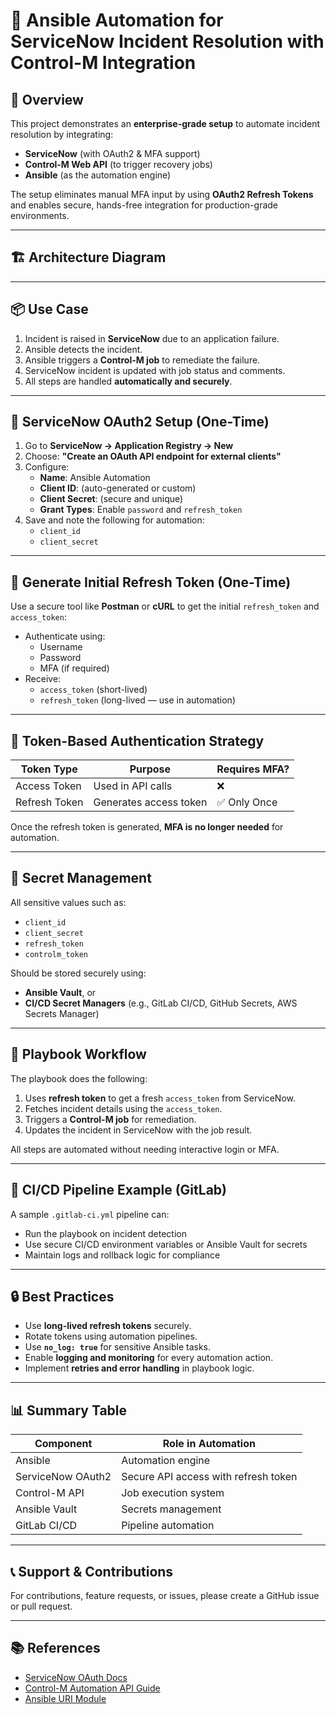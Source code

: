 # 🔧 Ansible Automation for ServiceNow Incident Resolution with Control-M Integration

## 📘 Overview

This project demonstrates an **enterprise-grade setup** to automate incident resolution by integrating:

- **ServiceNow** (with OAuth2 & MFA support)
- **Control-M Web API** (to trigger recovery jobs)
- **Ansible** (as the automation engine)

The setup eliminates manual MFA input by using **OAuth2 Refresh Tokens** and enables secure, hands-free integration for production-grade environments.

---

## 🏗️ Architecture Diagram


---

## 📦 Use Case

1. Incident is raised in **ServiceNow** due to an application failure.
2. Ansible detects the incident.
3. Ansible triggers a **Control-M job** to remediate the failure.
4. ServiceNow incident is updated with job status and comments.
5. All steps are handled **automatically and securely**.

---

## 🔐 ServiceNow OAuth2 Setup (One-Time)

1. Go to **ServiceNow → Application Registry → New**
2. Choose: **"Create an OAuth API endpoint for external clients"**
3. Configure:
   - **Name**: Ansible Automation
   - **Client ID**: (auto-generated or custom)
   - **Client Secret**: (secure and unique)
   - **Grant Types**: Enable `password` and `refresh_token`
4. Save and note the following for automation:
   - `client_id`
   - `client_secret`

---

## 🔁 Generate Initial Refresh Token (One-Time)

Use a secure tool like **Postman** or **cURL** to get the initial `refresh_token` and `access_token`:

- Authenticate using:
  - Username
  - Password
  - MFA (if required)
- Receive:
  - `access_token` (short-lived)
  - `refresh_token` (long-lived — use in automation)

---

## 🔑 Token-Based Authentication Strategy

| Token Type       | Purpose            | Requires MFA? |
|------------------|--------------------|---------------|
| Access Token     | Used in API calls  | ❌            |
| Refresh Token    | Generates access token | ✅ Only Once |

Once the refresh token is generated, **MFA is no longer needed** for automation.

---

## 🔐 Secret Management

All sensitive values such as:
- `client_id`
- `client_secret`
- `refresh_token`
- `controlm_token`

Should be stored securely using:
- **Ansible Vault**, or
- **CI/CD Secret Managers** (e.g., GitLab CI/CD, GitHub Secrets, AWS Secrets Manager)

---

## 🧰 Playbook Workflow

The playbook does the following:

1. Uses **refresh token** to get a fresh `access_token` from ServiceNow.
2. Fetches incident details using the `access_token`.
3. Triggers a **Control-M job** for remediation.
4. Updates the incident in ServiceNow with the job result.

All steps are automated without needing interactive login or MFA.

---

## 🚀 CI/CD Pipeline Example (GitLab)

A sample `.gitlab-ci.yml` pipeline can:
- Run the playbook on incident detection
- Use secure CI/CD environment variables or Ansible Vault for secrets
- Maintain logs and rollback logic for compliance

---

## 🔒 Best Practices

- Use **long-lived refresh tokens** securely.
- Rotate tokens using automation pipelines.
- Use **`no_log: true`** for sensitive Ansible tasks.
- Enable **logging and monitoring** for every automation action.
- Implement **retries and error handling** in playbook logic.

---

## 📊 Summary Table

| Component         | Role in Automation                        |
|------------------|--------------------------------------------|
| Ansible           | Automation engine                          |
| ServiceNow OAuth2 | Secure API access with refresh token       |
| Control-M API     | Job execution system                       |
| Ansible Vault     | Secrets management                         |
| GitLab CI/CD      | Pipeline automation                        |

---

## 📞 Support & Contributions

For contributions, feature requests, or issues, please create a GitHub issue or pull request.

---

## 📚 References

- [ServiceNow OAuth Docs](https://docs.servicenow.com)
- [Control-M Automation API Guide](https://documents.bmc.com)
- [Ansible URI Module](https://docs.ansible.com/ansible/latest/collections/ansible/builtin/uri_module.html)
